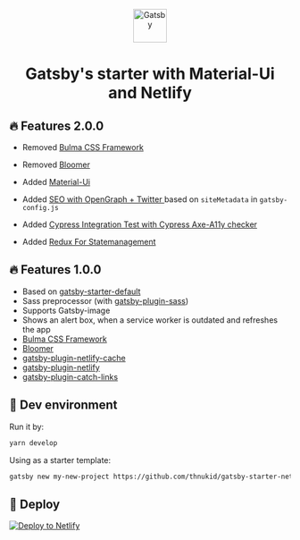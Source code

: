 <p align="center">
  <a href="https://next.gatsbyjs.org">
    <img alt="Gatsby" src="https://www.gatsbyjs.org/monogram.svg" width="60" />
  </a>
</p>
<h1 align="center">
  Gatsby's starter with Material-Ui and Netlify
</h1>

## :fire: Features 2.0.0

- Removed [Bulma CSS Framework](https://bulma.io/)
- Removed [Bloomer](https://bloomer.js.org)

- Added [Material-Ui](https://material-ui.com/)
- Added [SEO with OpenGraph + Twitter ](https://github.com/LekoArts/gatsby-starter-prismic) based on `siteMetadata` in `gatsby-config.js`
- Added [Cypress Integration Test with Cypress Axe-A11y checker](https://github.com/gatsbyjs/gatsby/tree/master/examples/using-cypress)
- Added [Redux For Statemanagement](https://github.com/gatsbyjs/gatsby/tree/master/examples/using-redux)

## :fire: Features 1.0.0

- Based on [gatsby-starter-default](https://github.com/gatsbyjs/gatsby-starter-default)
- Sass preprocessor (with [gatsby-plugin-sass](https://github.com/gatsbyjs/gatsby/tree/master/packages/gatsby-plugin-sass))
- Supports Gatsby-image
- Shows an alert box, when a service worker is outdated and refreshes the app
- [Bulma CSS Framework](https://bulma.io/)
- [Bloomer](https://bloomer.js.org)
- [gatsby-plugin-netlify-cache](https://github.com/axe312ger/gatsby-plugin-netlify-cache)
- [gatsby-plugin-netlify](https://github.com/gatsbyjs/gatsby/tree/master/packages/gatsby-plugin-netlify)
- [gatsby-plugin-catch-links](https://github.com/gatsbyjs/gatsby/tree/master/packages/gatsby-plugin-catch-links)

## :rocket: Dev environment

Run it by:

```sh
yarn develop
```

Using as a starter template:

```sh
gatsby new my-new-project https://github.com/thnukid/gatsby-starter-netlify-pwa
```

## :dizzy: Deploy

[![Deploy to Netlify](https://www.netlify.com/img/deploy/button.svg)](https://app.netlify.com/start/deploy?repository=https://github.com/thnukid/gatsby-starter-netlify-pwa)
